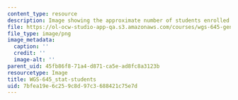 ```yaml
---
content_type: resource
description: Image showing the approximate number of students enrolled in the course.
file: https://ol-ocw-studio-app-qa.s3.amazonaws.com/courses/wgs-645-gender-health-and-marginalization-through-a-critical-feminist-lens-fall-2014/7bfea19e6c259c8d97c3688421c75e7d_WGS-645_stat-students.png
file_type: image/png
image_metadata:
  caption: ''
  credit: ''
  image-alt: ''
parent_uid: 45fb86f8-71a4-d871-ca5e-ad8fc8a3123b
resourcetype: Image
title: WGS-645_stat-students
uid: 7bfea19e-6c25-9c8d-97c3-688421c75e7d
---
```

